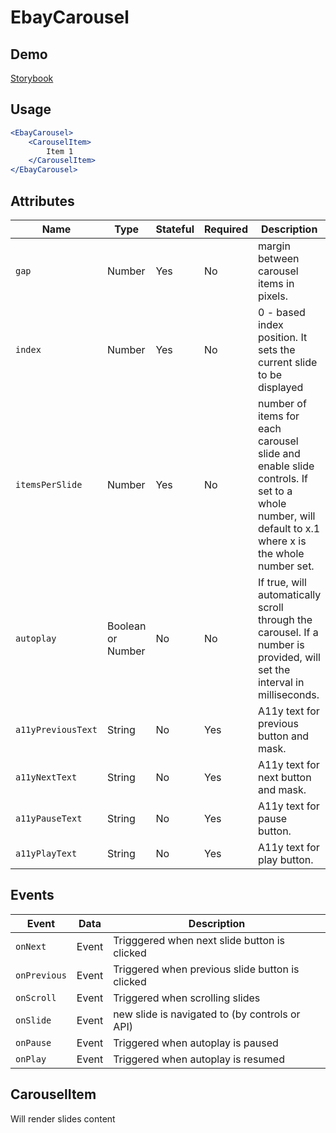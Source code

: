 # EbayCarousel

## Demo
[Storybook](https://opensource.ebay.com/ebayui-core-react/main/?path=/story/navigation-disclosure-ebay-carousel--continuous)

## Usage

```jsx
<EbayCarousel>
    <CarouselItem>
        Item 1
    </CarouselItem>
</EbayCarousel>
```

## Attributes

Name | Type    | Stateful | Required | Description
--- |---------|----------| --- | ---
`gap` | Number  | Yes      | No | margin between carousel items in pixels.
`index` | Number  | Yes      | No | 0 - based index position. It sets the current slide to be displayed
`itemsPerSlide` | Number  | Yes      | No | number of items for each carousel slide and enable slide controls. If set to a whole number, will default to x.1 where x is the whole number set.
`autoplay` | Boolean or Number | No       | No | If true, will automatically scroll through the carousel. If a number is provided, will set the interval in milliseconds.
`a11yPreviousText` | String  | No       | Yes | A11y text for previous button and mask.
`a11yNextText` | String  | No       | Yes | A11y text for next button and mask.
`a11yPauseText` | String  | No       | Yes | A11y text for pause button.
`a11yPlayText` | String  | No       | Yes | A11y text for play button.

## Events

Event | Data  | Description
--- |-------| ---
`onNext` | Event | Trigggered when next slide button is clicked
`onPrevious` | Event | Triggered when previous slide button is clicked
`onScroll` | Event | Triggered when scrolling slides
`onSlide` | Event | new slide is navigated to (by controls or API)
`onPause` | Event | Triggered when autoplay is paused
`onPlay` | Event | Triggered when autoplay is resumed


## CarouselItem
Will render slides content
